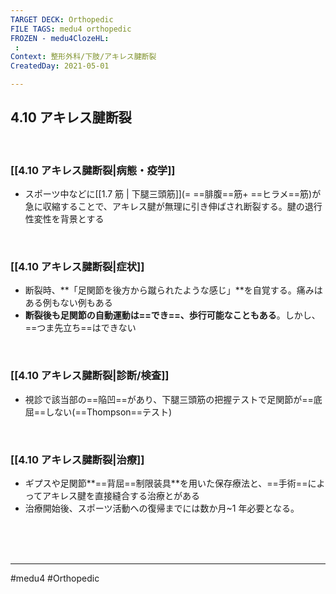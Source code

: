 ```yaml
---
TARGET DECK: Orthopedic
FILE TAGS: medu4 orthopedic
FROZEN - medu4ClozeHL:
 : 
Context: 整形外科/下肢/アキレス腱断裂
CreatedDay: 2021-05-01

---
```


## 4.10 アキレス腱断裂

<br>

### [[4.10 アキレス腱断裂|病態・疫学]]
* スポーツ中などに[[1.7 筋 | 下腿三頭筋]](\= ==腓腹==筋+ ==ヒラメ==筋)が急に収縮することで、アキレス腱が無理に引き伸ばされ断裂する。腱の退行性変性を背景とする
<!--ID: 1619875558050-->


<br>

### [[4.10 アキレス腱断裂|症状]]
* 断裂時、**「足関節を後方から蹴られたような感じ」**を自覚する。痛みはある例もない例もある
* **断裂後も足関節の自動運動は==でき==、歩行可能なこともある**。しかし、==つま先立ち==はできない
<!--ID: 1619875558055-->


<br>

### [[4.10 アキレス腱断裂|診断/検査]]
* 視診で該当部の==陥凹==があり、下腿三頭筋の把握テストで足関節が==底屈==しない(==Thompson==テスト)
<!--ID: 1619875558061-->


<br>

### [[4.10 アキレス腱断裂|治療]]
* ギプスや足関節**==背屈==制限装具**を用いた保存療法と、==手術==によってアキレス腱を直接縫合する治療とがある
* 治療開始後、スポーツ活動への復帰までには数か月~1 年必要となる。
 
<!--ID: 1619875558067-->



<br><br><br>

---
#medu4 #Orthopedic
